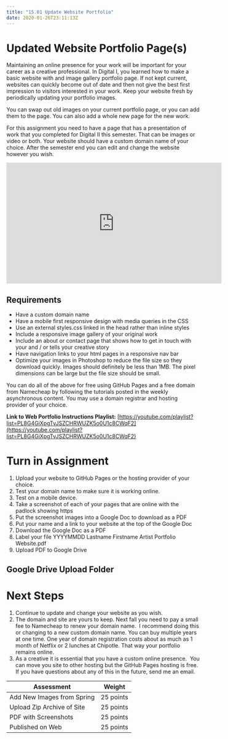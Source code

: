 ```yaml
---
title: "15.01 Update Website Portfolio"
date: 2020-01-26T23:11:13Z
---
```


# Updated Website Portfolio Page(s)

Maintaining an online presence for your work will be important for your career as a creative professional. In Digital I, you learned how to make a basic website with and image gallery portfolio page. If not kept current, websites can quickly become out of date and then not give the best first impression to visitors interested in your work. Keep your website fresh by periodically updating your portfolio images.

You can swap out old images on your current portfolio page, or you can add them to the page. You can also add a whole new page for the new work.

For this assignment you need to have a page that has a presentation of work that you completed for Digital II this semester. That can be images or video or both. Your website should have a custom domain name of your choice. After the semester end you can edit and change the website however you wish.

<iframe title="YouTube video player" src="https://www.youtube.com/embed/fqVYMRMsqLs" width="560" height="315" frameborder="0" allowfullscreen="allowfullscreen"></iframe>

## Requirements

- Have a custom domain name
- Have a mobile first responsive design with media queries in the CSS
- Use an external styles.css linked in the head rather than inline styles
- Include a responsive image gallery of your original work
- Include an about or contact page that shows how to get in touch with your and / or tells your creative story
- Have navigation links to your html pages in a responsive nav bar
- Optimize your images in Photoshop to reduce the file size so they download quickly. Images should definitely be less than 1MB. The pixel dimensions can be large but the file size should be small.

You can do all of the above for free using GitHub Pages and a free domain from Namecheap by following the tutorials posted in the weekly asynchronous content. You may use a domain registrar and hosting provider of your choice.

**Link to Web Portfolio Instructions Playlist:** [https://youtube.com/playlist?list=PL8G4GiXpgTvJSZCHRWUZK5o0U1c8CWqF2](https://youtube.com/playlist?list=PL8G4GiXpgTvJSZCHRWUZK5o0U1c8CWqF2)

# Turn in Assignment

1.  Upload your website to GitHub Pages or the hosting provider of your choice.
2.  Test your domain name to make sure it is working online.
3.  Test on a mobile device.
4.  Take a screenshot of each of your pages that are online with the padlock showing https
5.  Put the screenshot images into a Google Doc to download as a PDF
6.  Put your name and a link to your website at the top of the Google Doc
7.  Download the Google Doc as a PDF
8.  Label your file YYYYMMDD Lastname Firstname Artist Portfolio Website.pdf
9.  Upload PDF to Google Drive

## Google Drive Upload Folder

# Next Steps

1.  Continue to update and change your website as you wish.
2.  The domain and site are yours to keep. Next fall you need to pay a small fee to Namecheap to renew your domain name.  I recommend doing this or changing to a new custom domain name. You can buy multiple years at one time. One year of domain registration costs about as much as 1 month of Netflix or 2 lunches at Chipotle. That way your portfolio remains online.
3.  As a creative it is essential that you have a custom online presence.  You can move you site to other hosting but the GitHub Pages hosting is free.  If you have questions about any of this in the future, send me an email.

| Assessment                 | Weight    |
| -------------------------- | --------- |
| Add New Images from Spring | 25 points |
| Upload Zip Archive of Site | 25 points |
| PDF with Screenshots       | 25 points |
| Published on Web           | 25 points |
